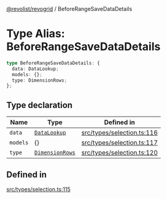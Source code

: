 [@revolist/revogrid](README.md) / BeforeRangeSaveDataDetails

# Type Alias: BeforeRangeSaveDataDetails

```ts
type BeforeRangeSaveDataDetails: {
  data: DataLookup;
  models: {};
  type: DimensionRows;
};
```

## Type declaration

| Name | Type | Defined in |
| ------ | ------ | ------ |
| `data` | [`DataLookup`](TypeAlias.DataLookup.md) | [src/types/selection.ts:116](https://github.com/revolist/revogrid/blob/a649ddca5a4a20f5f68ee92610066873d77a049a/src/types/selection.ts#L116) |
| `models` | \{\} | [src/types/selection.ts:117](https://github.com/revolist/revogrid/blob/a649ddca5a4a20f5f68ee92610066873d77a049a/src/types/selection.ts#L117) |
| `type` | [`DimensionRows`](TypeAlias.DimensionRows.md) | [src/types/selection.ts:120](https://github.com/revolist/revogrid/blob/a649ddca5a4a20f5f68ee92610066873d77a049a/src/types/selection.ts#L120) |

## Defined in

[src/types/selection.ts:115](https://github.com/revolist/revogrid/blob/a649ddca5a4a20f5f68ee92610066873d77a049a/src/types/selection.ts#L115)
